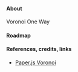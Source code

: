 #### About

Voronoi One Way

#### Roadmap

#### References, credits, links

* [Paper.js Voronoi](http://paperjs.org/examples/voronoi)
